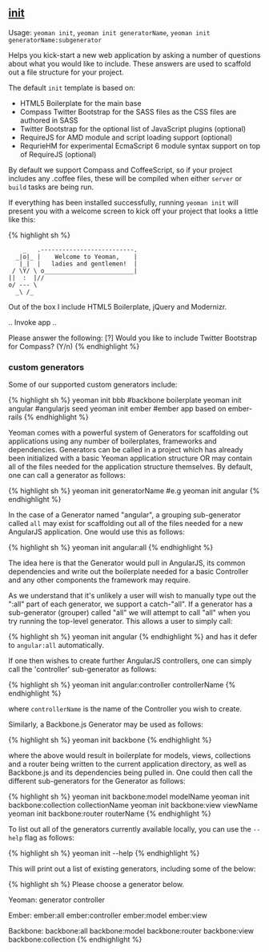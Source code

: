 
## <a href="#init" name="init">init</a>

Usage: `yeoman init`, `yeoman init generatorName`, `yeoman init generatorName:subgenerator`

Helps you kick-start a new web application by asking a number of questions about what you would like to include. These answers are used to scaffold out a file structure for your project.

The default `init` template is based on:

* HTML5 Boilerplate for the main base
* Compass Twitter Bootstrap for the SASS files as the CSS files are authored in SASS
* Twitter Bootstrap for the optional list of JavaScript plugins (optional)
* RequireJS for AMD module and script loading support (optional)
* RequrieHM for experimental EcmaScript 6 module syntax support on top of RequireJS (optional)

By default we support Compass and CoffeeScript, so if your project includes any .coffee files, these will be compiled when either `server` or `build` tasks are being run.

If everything has been installed successfully, running `yeoman init` will present you with a welcome screen to kick off your project that looks a little like this:

{% highlight sh %}

        _   .--------------------------.
      _|o|_ |    Welcome to Yeoman,    |
       |_|  |   ladies and gentlemen!  |
     / \Y/ \ o_________________________|
    ||  :  |//
    o/ --- \
      _\ /_

Out of the box I include HTML5 Boilerplate, jQuery and Modernizr.

.. Invoke app ..

Please answer the following:
[?] Would you like to include Twitter Bootstrap for Compass? (Y/n)
{% endhighlight %}

### custom generators

Some of our supported custom generators include:

{% highlight sh %}
yeoman init bbb      #backbone boilerplate
yeoman init angular  #angularjs seed
yeoman init ember    #ember app based on ember-rails
{% endhighlight %}

Yeoman comes with a powerful system of Generators for scaffolding out applications using any number of boilerplates, frameworks and dependencies. Generators can be called in a project which has already been initialized with a basic Yeoman application structure OR may contain all of the files needed for the application structure themselves. By default, one can call a generator as follows:

{% highlight sh %}
yeoman init generatorName #e.g yeoman init angular
{% endhighlight %}

In the case of a Generator named "angular", a grouping sub-generator called `all` may exist for scaffolding out all of the files needed for a new AngularJS application. One would use this as follows:

{% highlight sh %}
yeoman init angular:all
{% endhighlight %}

The idea here is that the Generator would pull in AngularJS, its common dependencies and write out the boilerplate needed for a basic Controller and any other components the framework may require.

As we understand that it's unlikely a user will wish to manually type out the ":all" part of each generator, we support a catch-"all". If a generator has a sub-generator (grouper) called "all" we will attempt to call "all" when you try running the top-level generator. This allows a user to simply call:

{% highlight sh %}
yeoman init angular
{% endhighlight %}
and has it defer to `angular:all` automatically.

If one then wishes to create further AngularJS controllers, one can simply call the 'controller' sub-generator as follows:

{% highlight sh %}
yeoman init angular:controller controllerName
{% endhighlight %}

where `controllerName` is the name of the Controller you wish to create.

Similarly, a Backbone.js Generator may be used as follows:

{% highlight sh %}
yeoman init backbone
{% endhighlight %}

where the above would result in boilerplate for models, views, collections and a router being written to the current application directory, as well as Backbone.js and its dependencies being pulled in. One could then call the different sub-generators for the Generator as follows:

{% highlight sh %}
yeoman init backbone:model modelName
yeoman init backbone:collection collectionName
yeoman init backbone:view viewName
yeoman init backbone:router routerName
{% endhighlight %}

To list out all of the generators currently available locally, you can use the `--help` flag as follows:

{% highlight sh %}
yeoman init --help
{% endhighlight %}

This will print out a list of existing generators, including some of the below:

{% highlight sh %}
Please choose a generator below.

Yeoman:
  generator
  controller

Ember:
  ember:all
  ember:controller
  ember:model
  ember:view

Backbone:
  backbone:all
  backbone:model
  backbone:router
  backbone:view
  backbone:collection
{% endhighlight %}

